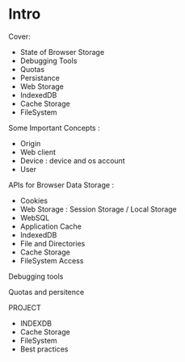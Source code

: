 # Intro

Cover:

- State of Browser Storage
- Debugging Tools
- Quotas
- Persistance
- Web Storage
- IndexedDB
- Cache Storage
- FileSystem

Some Important Concepts :

- Origin
- Web client
- Device : device and os account
- User

APIs for Browser Data Storage :

- Cookies
- Web Storage : Session Storage / Local Storage
- WebSQL
- Application Cache
- IndexedDB
- File and Directories
- Cache Storage
- FileSystem Access

Debugging tools

Quotas and persitence

PROJECT

- INDEXDB
- Cache Storage
- FileSystem
- Best practices
